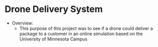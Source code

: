# Drone Delivery System

- Overview:
  - This purpose of this project was to see if a drone could deliver a package to a customer in an online simulation based on the University of Minnesota Campus
